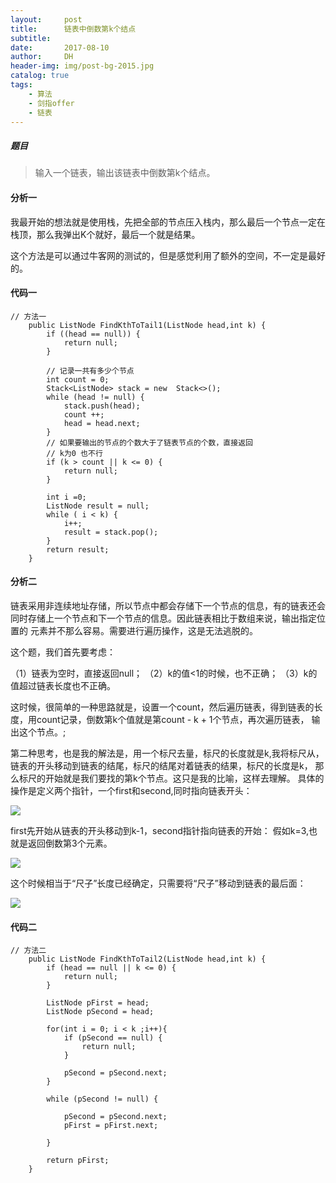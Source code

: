 ```yaml
---
layout:     post
title:      链表中倒数第k个结点
subtitle:   
date:       2017-08-10
author:     DH
header-img: img/post-bg-2015.jpg 
catalog: true
tags:
    - 算法
    - 剑指offer
    - 链表
---
```



##### 题目

>输入一个链表，输出该链表中倒数第k个结点。

#### 分析一

我最开始的想法就是使用栈，先把全部的节点压入栈内，那么最后一个节点一定在栈顶，那么我弹出K个就好，最后一个就是结果。

这个方法是可以通过牛客网的测试的，但是感觉利用了额外的空间，不一定是最好的。

#### 代码一

```
// 方法一
	public ListNode FindKthToTail1(ListNode head,int k) {
		if ((head == null)) {
			return null;
		}
		
		// 记录一共有多少个节点
		int count = 0;
		Stack<ListNode> stack = new  Stack<>();
		while (head != null) {
			stack.push(head);
			count ++;
			head = head.next;
		}
		// 如果要输出的节点的个数大于了链表节点的个数，直接返回
		// k为0 也不行
		if (k > count || k <= 0) {
			return null;
		}
		
		int i =0;
		ListNode result = null;
		while ( i < k) {
			i++;
			result = stack.pop();
		}
		return result;
	}		

```

#### 分析二

链表采用非连续地址存储，所以节点中都会存储下一个节点的信息，有的链表还会同时存储上一个节点和下一个节点的信息。因此链表相比于数组来说，输出指定位置的
元素并不那么容易。需要进行遍历操作，这是无法逃脱的。

这个题，我们首先要考虑：

（1）链表为空时，直接返回null； 
（2）k的值<1的时候，也不正确； 
（3）k的值超过链表长度也不正确。

这时候，很简单的一种思路就是，设置一个count，然后遍历链表，得到链表的长度，用count记录，倒数第k个值就是第count - k + 1个节点，再次遍历链表，
输出这个节点。;

第二种思考，也是我的解法是，用一个标尺去量，标尺的长度就是k,我将标尺从，链表的开头移动到链表的结尾，标尺的结尾对着链表的结果，标尺的长度是k，
那么标尺的开始就是我们要找的第k个节点。这只是我的比喻，这样去理解。 具体的操作是定义两个指针，一个first和second,同时指向链表开头： 

![](https://ws2.sinaimg.cn/large/006tNc79gy1fieexk2rfvj30f4053gln.jpg)

first先开始从链表的开头移动到k-1，second指针指向链表的开始： 
假如k=3,也就是返回倒数第3个元素。 

![](https://ws3.sinaimg.cn/large/006tNc79gy1fieeykswxmj30eu03z0sr.jpg)

这个时候相当于“尺子”长度已经确定，只需要将“尺子”移动到链表的最后面： 

![](https://ws4.sinaimg.cn/large/006tNc79gy1fieez48mg9j30h0056gln.jpg)

#### 代码二

```
// 方法二
	public ListNode FindKthToTail2(ListNode head,int k) {
		if (head == null || k <= 0) {
			return null;
		}
		
		ListNode pFirst = head;
		ListNode pSecond = head;
		
		for(int i = 0; i < k ;i++){
			if (pSecond == null) {
				return null;
			}
			
			pSecond = pSecond.next;
		}
		
		while (pSecond != null) {
			
			pSecond = pSecond.next;
			pFirst = pFirst.next;
			
		}
		 
		return pFirst;
	}		

```
